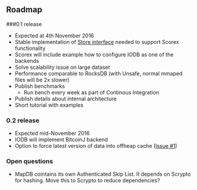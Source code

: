Roadmap 
-------------------

###0.1 release 
- Expected at 4th November 2016
- Stable implementation of [Store interface](../src/main/scala/io/iohk/iodb/Store.scala) needed to support Scorex functionality
- Scorex will include example how to configure IODB as one of the backends
- Solve scalability issue on large dataset
- Performance comparable to RocksDB (with Unsafe, normal mmaped files will be 2x slower)
- Publish benchmarks
    - Run bench every week as part of Continous Integration    
- Publish details about internal architecture
- Short tutorial with examples

### 0.2 release 
- Expected mid-November 2016
- IODB will implement BitcoinJ backend
- Option to force  latest version of data into offheap cache ([Issue #1](https://github.com/input-output-hk/iodb/issues/1))


### Open questions

- MapDB cointains its own Authenticated Skip List. It depends on Scrypto for hashing. 
Move this to Scrypto to reduce dependencies?


